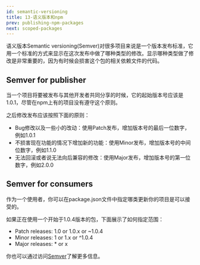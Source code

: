 ```yaml
---
id: semantic-versioning
title: 13-语义版本和npm
prev: publishing-npm-packages
next: scoped-packages
---
```


语义版本Semantic versioning(Semver)对很多项目来说是一个版本发布标准，它用一个标准的方式来显示在这次发布中做了哪种类型的修改。显示哪种类型做了修改是非常重要的，因为有时候会损害这个包的相关依赖文件的代码。

## Semver for publisher

当一个项目将要被发布与其他开发者共同分享的时候，它的起始版本号应该是1.0.1，尽管在npm上有的项目没有遵守这个原则。

之后修改发布应该按照下面的原则：
* Bug修改以及一些小的改动：使用Patch发布，增加版本号的最后一位数字，例如1.0.1
* 不损害现在功能的情况下增加新的功能：使用Minor发布，增加版本号的中间位数字，例如1.1.0
* 无法回滚或者说无法向后兼容的修改：使用Major发布，增加版本号的第一位数字，例如2.0.0

## Semver for consumers

作为一个使用者，你可以在package.json文件中指定哪类更新你的项目是可以接受的。

如果正在使用一个开始于1.0.4版本的包，下面展示了如何指定范围：
* Patch releases: 1.0 or 1.0.x or ~1.0.4
* Minor releases: 1 or 1.x or ^1.0.4
* Major releases: * or x

你也可以通过访问[Semver](https://docs.npmjs.com/misc/semver)了解更多信息。